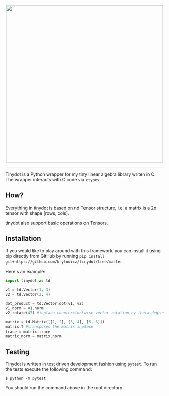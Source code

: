 <p align='center'>
    <img src='https://user-images.githubusercontent.com/22550143/158031381-0561f9fb-7db6-481f-aaab-ca8bd30697b6.svg' width="500px" height="500px">
</p>

<hr />

Tinydot is a Python wrapper for my tiny linear algebra library writen in C. The wrapper interacts with C code via `ctypes`.

## How?

Everything in tinydot is based on nd Tensor structure, i.e. a matrix is a 2d tensor with shape [rows, cols].

tinydot also support basic operations on Tensors.

## Installation
If you would like to play around with this framework, you can install it using pip directly from GitHub by running `pip install git+https://github.com/krylowicz/tinydot/tree/master`.

Here's an example:
```python
import tinydot as td
 
v1 = td.Vector(1, 3)
v2 = td.Vector(2, 4)

dot_product = td.Vector.dot(v1, v2)
v1_norm = v1.norm
v2.rotate(47) #inplace counterclockwise vector rotation by theta degrees (use -theta for clockwise)

matrix = td.Matrix([[1, 2], [3, 4], [5, 6]])
matrix.T #transposes the matrix inplace
trace = matrix.trace
matrix_norm = matrix.norm
```

## Testing
Tinydot is written in test driven development fashion using `pytest`. To run the tests execute the following command:

```shell
$ python -m pytest
```

You should run the command above in the root directory
